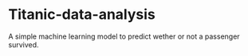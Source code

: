 # Titanic-data-analysis
A simple machine learning model to predict wether or not a passenger survived.
